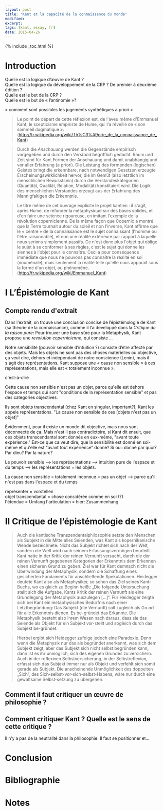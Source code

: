 ```yaml
---
layout: post
title: "Kant et la capacité de la connaissance du monde"
modified:
excerpt:
tags: [kant, essay, fr]
date: 2015-04-26
---
```


{% include _toc.html %}

# Introduction

Quelle est la logique d’œuvre de Kant ?  
Quelle est la logique du développement de la CRP ? De premier à deuxième édition ?  
Quelle est le but de la CRP ?  
Quelle est le but de « l’antinomie »?  

« comment sont possibles les jugements synthétiques a priori »  

> Le point de départ de cette réflexion est, de l'aveu même d'Emmanuel Kant, le scepticisme empiriste de Hume, qui l'a réveillé de « son sommeil dogmatique ». (http://fr.wikipedia.org/wiki/Th%C3%A9orie_de_la_connaissance_de_Kant)

> Durch die *Anschauung* werden die Gegenstände empirisch vorgegeben und durch den *Verstand* begrifflich gedacht. Raum und Zeit sind für Kant Formen der Anschauung und damit unabhängig und vor aller Erfahrung (a priori). Die Leistung des formenden (logischen) Geistes bringt die erkennbare, nach notwendigen Gesetzen erzeugte Erscheinungswirklichkeit hervor, die im Gemüt (also letztlich im menschlichen Bewusstsein) durch die Verstandeskategorien (Quantität, Qualität, Relation, Modalität) konstituiert wird. Die Logik des menschlichen Verstandes erzeugt aus der Erfahrung des Mannigfaltigen die Erkenntnis.

>Le titre même de cet ouvrage explicite le projet kantien : il s'agit, après Hume, de refonder la métaphysique sur des bases solides, et d'en faire une science rigoureuse, en imitant l'exemple de la révolution copernicienne. De la même façon que Copernic a montré que la Terre tournait autour du soleil et non l'inverse, Kant affirme que le « centre » de la connaissance est le sujet connaissant (l'homme ou l'être raisonnable), et non une réalité extérieure par rapport à laquelle nous serions simplement passifs. Ce n'est donc plus l'objet qui oblige le sujet à se conformer à ses règles, c'est le sujet qui donne les siennes à l'objet pour le connaître. Ceci a pour conséquence immédiate que nous ne pouvons pas connaître la réalité en soi (nouménale), mais seulement la réalité telle qu'elle nous apparaît sous la forme d'un objet, ou phénomène. (http://fr.wikipedia.org/wiki/Emmanuel_Kant)


# I L’Épistémologie de Kant

## Compte rendu d'extrait

Dans l'extrait, on trouve une conclusion concise de l’épistémologie de Kant (sa théorie de la connaissance), comme il l'a developpé dans la *Critique de la raison pure*: Pour trouver une base sûre pour la Metaphysik, Kant propose une *revolution copernicienne*, qui consiste ...

Notre sensibilité (pouvoir sensible d’intuition ?) consiste d’être affecté par des objets. Mais les objets ne sont pas des choses matérielles ou objective, ça veut dire, dehors et independant de notre conscience (Lenin), mais il s'agit des représentations. Kant suppose une « cause non sensible » à ces représentations, mais elle est « totalement inconnue ». 

c'est-à-dire

Cette cause non sensible n'est pas un objet, parce qu'elle est dehors l'espace et temps qui sont "conditions de la représentation sensible" et pas des categories objectives.

Ils sont objets transcendantal (chez Kant en singular, important?), Kant les appele représentations. 
"La cause non sensible de ces [objets n'est pas un objet]"

Évidemment, pour il existe un monde dit objective, mais nous sont déconnecté de ça. Mais n'est il pas contradictoire, si Kant dit ensuit, que ces objets transcendantal sont donnés en eux-même, "avant toute expérience." Est-ce que ca veut dire, que la sensibilité est donné en soi-même et qu'elle est "avant tout expérience" donné? Si oui: donné par quoi? Par dieu? Par la nature?

Le pouvoir sensible --> les représentations --> intuition pure de l'espace et du temps --> les représentations = les objets.

La cause non sensible = totalement inconnue = pas un objet --> parce qu'il n'est pas dans l'espace et du temps 

représenter = vorstellen  
objet transcendantal = chose considérée comme en soi (?)  
l'étendue = Umfang
l'articulation = hier: Zusammenhang


# II Critique de l’épistémologie de Kant

> Auch die kantische Transzendentalphilosophie setzte den Menschen als Subjekt in die Mitte alles Seienden, was Kant als kopernikanische Wende bezeichnete: Nicht das Subjekt richtet sich nach der Welt, sondern die Welt wird nach seinem Erfassungsvermögen beurteilt. Kant hatte in der Kritik der reinen Vernunft versucht, durch die der reinen Vernunft gegebenen Kategorien der Erkenntnis dem Erkennen einen sicheren Grund zu geben. Ziel war für Kant demnach nicht die Überwindung der Metaphysik, sondern die Schaffung eines gesicherten Fundaments für anschließende Spekulationen. Heidegger deutete Kant also als Metaphysiker, so schon das Ziel seines Kant-Buchs, wo es gleich zu Beginn heißt: „Die folgende Untersuchung stellt sich die Aufgabe, Kants Kritik der reinen Vernunft als eine Grundlegung der Metaphysik auszulegen […]“. Für Heidegger zeigte sich bei Kant ein metaphysisches Bedürfnis nach einer Letztbegründung: Das Subjekt (die Vernunft) soll zugleich als Grund für alle Erkenntnis dienen. Es be-gründet das Erkannte. Die Metaphysik besteht also ihrem Wesen nach daraus, dass sie das Seiende als Objekt für ein Subjekt vor-stellt und sogleich durch das Subjekt be-gründet.

> Hierbei ergibt sich Heidegger zufolge jedoch eine Paradoxie. Denn wenn die Metaphysik nur das als begründet anerkennt, was sich dem Subjekt zeigt, aber das Subjekt sich nicht selbst begründen kann, dann ist es ihr unmöglich, sich des eigenen Grundes zu versichern. Auch in der reflexiven Selbstversicherung, in der Selbstreflexion, erfasst sich das Subjekt immer nur als Objekt und verfehlt sich somit gerade als Subjekt. Die anscheinende Unmöglichkeit des doppelten „Sich“, des Sich-selbst-vor-sich-selbst-Habens, wäre nur durch eine gewaltsame Selbst-setzung zu übergehen.

## Comment il faut critiquer un œuvre de philosophie ?

## Comment critiquer Kant ? Quelle est le sens de cette critique ?

Il n’y a pas de la neutralité dans la philosophie. Il faut se positionner et…


# Conclusion

# Bibliographie

# Notes